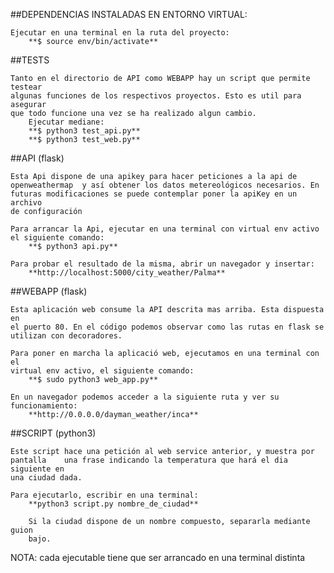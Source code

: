 ##DEPENDENCIAS INSTALADAS EN ENTORNO VIRTUAL:

    Ejecutar en una terminal en la ruta del proyecto:
        **$ source env/bin/activate**



##TESTS
    
    Tanto en el directorio de API como WEBAPP hay un script que permite testear
    algunas funciones de los respectivos proyectos. Esto es util para asegurar
    que todo funcione una vez se ha realizado algun cambio.
        Ejecutar mediane:
        **$ python3 test_api.py**
        **$ python3 test_web.py**



##API (flask)

    Esta Api dispone de una apikey para hacer peticiones a la api de 
    openweathermap  y así obtener los datos metereológicos necesarios. En
    futuras modificaciones se puede contemplar poner la apiKey en un archivo
    de configuración

    Para arrancar la Api, ejecutar en una terminal con virtual env activo
    el siguiente comando:
        **$ python3 api.py**

    Para probar el resultado de la misma, abrir un navegador y insertar:
        **http://localhost:5000/city_weather/Palma**



##WEBAPP (flask)

    Esta aplicación web consume la API descrita mas arriba. Esta dispuesta en
    el puerto 80. En el código podemos observar como las rutas en flask se 
    utilizan con decoradores.
    
    Para poner en marcha la aplicació web, ejecutamos en una terminal con el 
    virtual env activo, el siguiente comando:
        **$ sudo python3 web_app.py** 

    En un navegador podemos acceder a la siguiente ruta y ver su funcionamiento:
        **http://0.0.0.0/dayman_weather/inca**



##SCRIPT (python3)
    
    Este script hace una petición al web service anterior, y muestra por
    pantalla    una frase indicando la temperatura que hará el dia siguiente en
    una ciudad dada.

    Para ejecutarlo, escribir en una terminal:
        **python3 script.py nombre_de_ciudad**

        Si la ciudad dispone de un nombre compuesto, separarla mediante guion
        bajo.



NOTA: cada ejecutable tiene que ser arrancado en una terminal distinta
